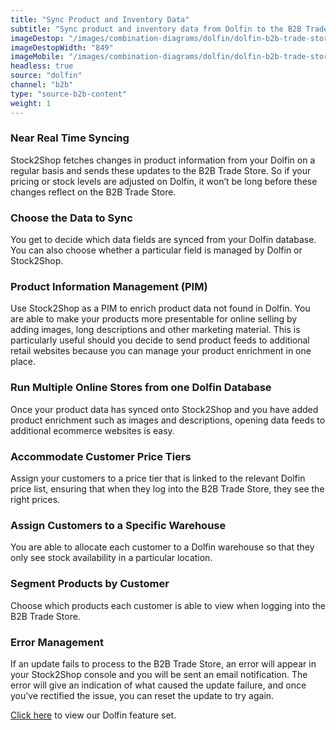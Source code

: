 ```yaml
---
title: "Sync Product and Inventory Data"
subtitle: "Sync product and inventory data from Dolfin to the B2B Trade Store."
imageDestop: "/images/combination-diagrams/dolfin/dolfin-b2b-trade-store-inventory.svg"
imageDestopWidth: "849"
imageMobile: "/images/combination-diagrams/dolfin/dolfin-b2b-trade-store-inventory.svg"
headless: true
source: "dolfin"
channel: "b2b"
type: "source-b2b-content"
weight: 1
---
```


### Near Real Time Syncing
Stock2Shop fetches changes in product information from your Dolfin on a regular basis and sends these updates to the B2B Trade Store. So if your pricing or stock levels are adjusted on Dolfin, it won’t be long before these changes reflect on the B2B Trade Store.

### Choose the Data to Sync
You get to decide which data fields are synced from your Dolfin database. You can also choose whether a particular field is managed by Dolfin or Stock2Shop.

### Product Information Management (PIM)
Use Stock2Shop as a PIM to enrich product data not found in Dolfin. You are able to make your products more presentable for online selling by adding images, long descriptions and other marketing material. This is particularly useful should you decide to send product feeds to additional retail websites because you can manage your product enrichment in one place.

### Run Multiple Online Stores from one Dolfin Database
Once your product data has synced onto Stock2Shop and you have added product enrichment such as images and descriptions, opening data feeds to additional ecommerce websites is easy.

### Accommodate Customer Price Tiers
Assign your customers to a price tier that is linked to the relevant Dolfin price list, ensuring that when they log into the B2B Trade Store, they see the right prices.

### Assign Customers to a Specific Warehouse
You are able to allocate each customer to a Dolfin warehouse so that they only see stock availability in a particular location.

### Segment Products by Customer
Choose which products each customer is able to view when logging into the B2B Trade Store.

### Error Management
If an update fails to process to the B2B Trade Store, an error will appear in your Stock2Shop console and you will be sent an email notification. The error will give an indication of what caused the update failure, and once you’ve rectified the issue, you can reset the update to try again.

[Click here](/help/features/dolfin/ "Dolfin Features") to view our Dolfin feature set.